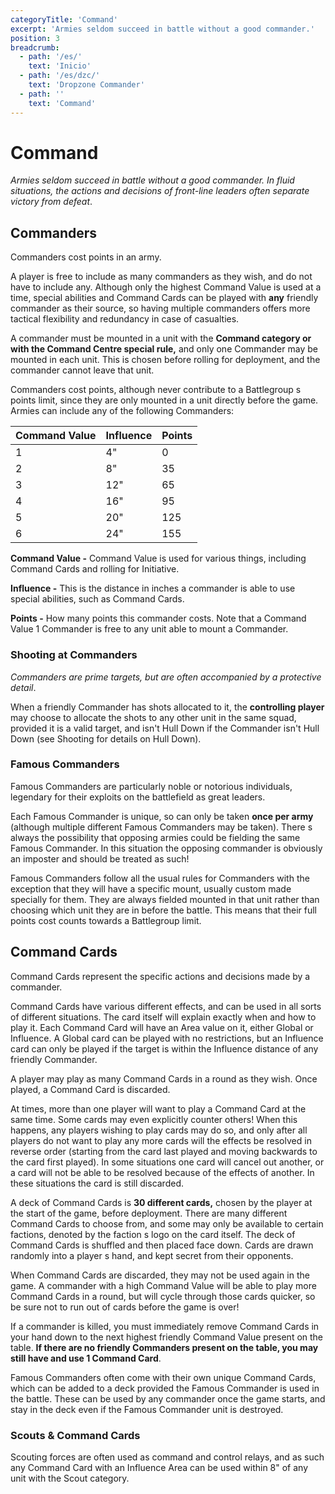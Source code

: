 ```yaml
---
categoryTitle: 'Command'
excerpt: 'Armies seldom succeed in battle without a good commander.'
position: 3
breadcrumb:
  - path: '/es/'
    text: 'Inicio'
  - path: '/es/dzc/'
    text: 'Dropzone Commander'
  - path: ''
    text: 'Command'
---
```


# Command

_Armies seldom succeed in battle without a good commander. In fluid situations, the actions and decisions of front-line leaders often separate victory from defeat_.

## Commanders

Commanders cost points in an army.

A player is free to include as many commanders as they wish, and do not have to include any. Although only the highest Command Value is used at a time, special abilities and Command Cards can be played with **any** friendly commander as their source, so having multiple commanders offers more tactical flexibility and redundancy in case of casualties.

A commander must be mounted in a unit with the **Command category or with the Command Centre special rule,** and only one Commander may be mounted in each unit. This is chosen before rolling for deployment, and the commander cannot leave that unit.

Commanders cost points, although never contribute to a Battlegroup s points limit, since they are only mounted in a unit directly before the game. Armies can include any of the following Commanders:

<table>
  <thead>
    <tr>
        <th>Command Value</th>
        <th>Influence</th>
        <th>Points</th>
    </tr>
  </thead>
  <tbody>
    <tr>
      <td>1</td>
      <td>4&quot;</td>
      <td>0</td>
    </tr>
    <tr>
      <td>2</td>
      <td>8&quot;</td>
      <td>35</td>
    </tr>
    <tr>
      <td>3</td>
      <td>12&quot;</td>
      <td>65</td>
    </tr>
    <tr>
      <td>4</td>
      <td>16&quot;</td>
      <td>95</td>
    </tr>
    <tr>
      <td>5</td>
      <td>20&quot;</td>
      <td>125</td>
    </tr>
    <tr>
      <td>6</td>
      <td>24&quot;</td>
      <td>155</td>
    </tr>
  </tbody>
</table>

**Command Value -** Command Value is used for various things, including Command Cards and rolling for Initiative.

**Influence -** This is the distance in inches a commander is able to use special abilities, such as Command Cards.

**Points -** How many points this commander costs. Note that a Command Value 1 Commander is free to any unit able to mount a Commander.

### Shooting at Commanders

_Commanders are prime targets, but are often accompanied by a protective detail_.

When a friendly Commander has shots allocated to it, the **controlling player** may choose to allocate the shots to any other unit in the same squad, provided it is a valid target, and isn't Hull Down if the Commander isn't Hull Down (see Shooting for details on Hull Down).

### Famous Commanders

Famous Commanders are particularly noble or notorious individuals, legendary for their exploits on the battlefield as great leaders.

Each Famous Commander is unique, so can only be taken **once per army** (although multiple different Famous Commanders may be taken). There s always the possibility that opposing armies could be fielding the same Famous Commander. In this situation the opposing commander is obviously an imposter and should be treated as such!

Famous Commanders follow all the usual rules for Commanders with the exception that they will have a specific mount, usually custom made specially for them. They are always fielded mounted in that unit rather than choosing which unit they are in before the battle. This means that their full points cost counts towards a Battlegroup limit.

## Command Cards

Command Cards represent the specific actions and decisions made by a commander.

Command Cards have various different effects, and can be used in all sorts of different situations. The card itself will explain exactly when and how to play it. Each Command Card will have an Area value on it, either Global or Influence. A Global card can be played with no restrictions, but an Influence card can only be played if the target is within the Influence distance of any friendly Commander.

A player may play as many Command Cards in a round as they wish. Once played, a Command Card is discarded.

At times, more than one player will want to play a Command Card at the same time. Some cards may even explicitly counter others! When this happens, any players wishing to play cards may do so, and only after all players do not want to play any more cards will the effects be resolved in reverse order (starting from the card last played and moving backwards to the card first played). In some situations one card will cancel out another, or a card will not be able to be resolved because of the effects of another. In these situations the card is still discarded.

A deck of Command Cards is **30 different cards,** chosen by the player at the start of the game, before deployment. There are many different Command Cards to choose from, and some may only be available to certain factions, denoted by the faction s logo on the card itself. The deck of Command Cards is shuffled and then placed face down. Cards are drawn randomly into a player s hand, and kept secret from their opponents.

When Command Cards are discarded, they may not be used again in the game. A commander with a high Command Value will be able to play more Command Cards in a round, but will cycle through those cards quicker, so be sure not to run out of cards before the game is over!

If a commander is killed, you must immediately remove Command Cards in your hand down to the next highest friendly Command Value present on the table. **If there are no friendly Commanders present on the table, you may still have and use 1 Command Card**.

Famous Commanders often come with their own unique Command Cards, which can be added to a deck provided the Famous Commander is used in the battle. These can be used by any commander once the game starts, and stay in the deck even if the Famous Commander unit is destroyed.

### Scouts & Command Cards

Scouting forces are often used as command and control relays, and as such any Command Card with an Influence Area can be used within 8" of any unit with the Scout category.
